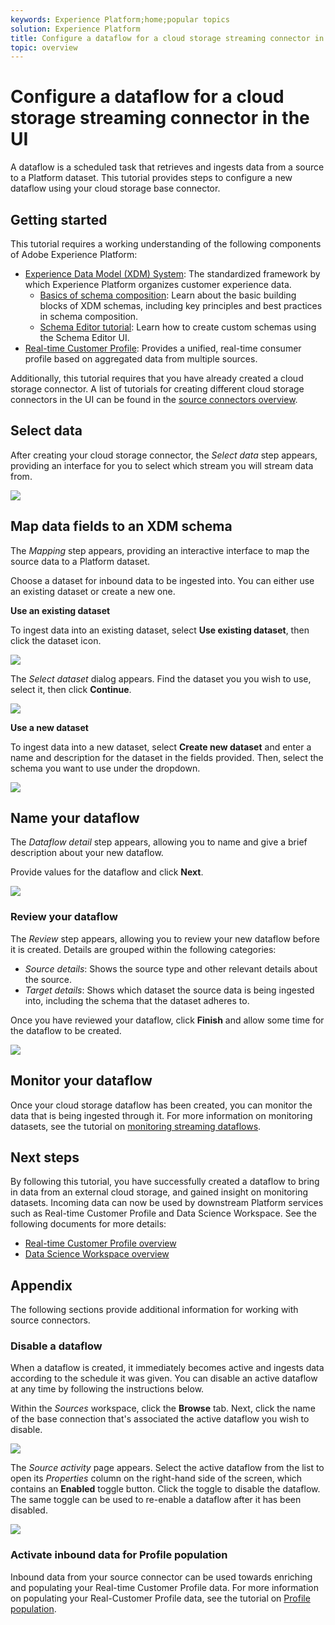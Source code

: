```yaml
---
keywords: Experience Platform;home;popular topics
solution: Experience Platform
title: Configure a dataflow for a cloud storage streaming connector in the UI
topic: overview
---
```


# Configure a dataflow for a cloud storage streaming connector in the UI

A dataflow is a scheduled task that retrieves and ingests data from a source to a Platform dataset. This tutorial provides steps to configure a new dataflow using your cloud storage base connector.

## Getting started

This tutorial requires a working understanding of the following components of Adobe Experience Platform:

-   [Experience Data Model (XDM) System](../../../../../xdm/home.md): The standardized framework by which Experience Platform organizes customer experience data.
    -   [Basics of schema composition](../../../../../xdm/schema/composition.md): Learn about the basic building blocks of XDM schemas, including key principles and best practices in schema composition.
    -   [Schema Editor tutorial](../../../../../xdm/tutorials/create-schema-ui.md): Learn how to create custom schemas using the Schema Editor UI.
-   [Real-time Customer Profile](../../../../../profile/home.md): Provides a unified, real-time consumer profile based on aggregated data from multiple sources.

Additionally, this tutorial requires that you have already created a cloud storage connector. A list of tutorials for creating different cloud storage connectors in the UI can be found in the [source connectors overview](../../../../home.md).

## Select data

After creating your cloud storage connector, the *Select data* step appears, providing an interface for you to select which stream you will stream data from.

![](../../../../images/tutorials/dataflow/cloud-storage/streaming/select-data.png)

## Map data fields to an XDM schema

The *Mapping* step appears, providing an interactive interface to map the source data to a Platform dataset. 

Choose a dataset for inbound data to be ingested into. You can either use an existing dataset or create a new one.

**Use an existing dataset**

To ingest data into an existing dataset, select **Use existing dataset**, then click the dataset icon.

![](../../../../images/tutorials/dataflow/cloud-storage/streaming/use-existing-data.png)

The _Select dataset_ dialog appears. Find the dataset you you wish to use, select it, then click **Continue**.

![](../../../../images/tutorials/dataflow/cloud-storage/streaming/select-existing-data.png)

**Use a new dataset**

To ingest data into a new dataset, select **Create new dataset** and enter a name and description for the dataset in the fields provided. Then, select the schema you want to use under the dropdown.

![](../../../../images/tutorials/dataflow/cloud-storage/streaming/use-new-dataset.png)

## Name your dataflow

The *Dataflow detail* step appears, allowing you to name and give a brief description about your new dataflow.

Provide values for the dataflow and click **Next**.

![](../../../../images/tutorials/dataflow/cloud-storage/streaming/name-your-dataflow.png)

### Review your dataflow

The *Review* step appears, allowing you to review your new dataflow before it is created. Details are grouped within the following categories:

- *Source details*: Shows the source type and other relevant details about the source.
- *Target details*: Shows which dataset the source data is being ingested into, including the schema that the dataset adheres to.

Once you have reviewed your dataflow, click **Finish** and allow some time for the dataflow to be created.

![](../../../../images/tutorials/dataflow/cloud-storage/streaming/review.png)

## Monitor your dataflow

Once your cloud storage dataflow has been created, you can monitor the data that is being ingested through it. For more information on monitoring datasets, see the tutorial on [monitoring streaming dataflows](../../../../../ingestion/quality/monitor-data-flows.md).

## Next steps

By following this tutorial, you have successfully created a dataflow to bring in data from an external cloud storage, and gained insight on monitoring datasets. Incoming data can now be used by downstream Platform services such as Real-time Customer Profile and Data Science Workspace. See the following documents for more details:

-   [Real-time Customer Profile overview](../../../../../profile/home.md)
-   [Data Science Workspace overview](../../../../../data-science-workspace/home.md)

## Appendix

The following sections provide additional information for working with source connectors.

### Disable a dataflow

When a dataflow is created, it immediately becomes active and ingests data according to the schedule it was given. You can disable an active dataflow at any time by following the instructions below.

Within the *Sources* workspace, click the **Browse** tab. Next, click the name of the base connection that's associated the active dataflow you wish to disable.

![](../../../../images/tutorials/dataflow/cloud-storage/streaming/browse.png)

The *Source activity* page appears. Select the active dataflow from the list to open its *Properties* column on the right-hand side of the screen, which contains an **Enabled** toggle button. Click the toggle to disable the dataflow. The same toggle can be used to re-enable a dataflow after it has been disabled.

![](../../../../images/tutorials/dataflow/cloud-storage/streaming/disable-source.png)

### Activate inbound data for Profile population

Inbound data from your source connector can be used towards enriching and populating your Real-time Customer Profile data. For more information on populating your Real-Customer Profile data, see the tutorial on [Profile population](../../profile.md).
